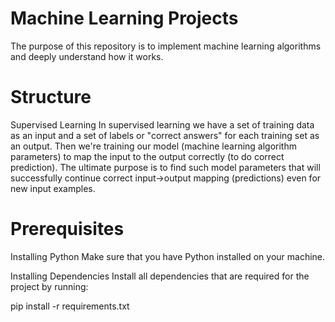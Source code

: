 # Machine Learning Projects

The purpose of this repository is to implement machine learning algorithms and deeply understand how it works. 

# Structure
Supervised Learning
In supervised learning we have a set of training data as an input and a set of labels or "correct answers" for each training set as an output. Then we're training our model (machine learning algorithm parameters) to map the input to the output correctly (to do correct prediction). The ultimate purpose is to find such model parameters that will successfully continue correct input→output mapping (predictions) even for new input examples.


# Prerequisites
Installing Python
Make sure that you have Python installed on your machine.

Installing Dependencies
Install all dependencies that are required for the project by running:

pip install -r requirements.txt
